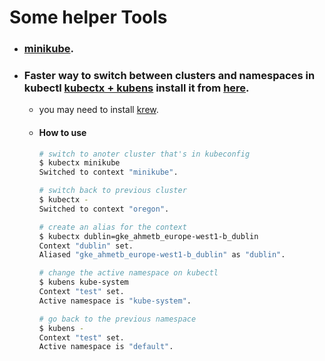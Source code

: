 # Some helper Tools

* ### [minikube](https://github.com/ahmadateya/learning-notes/blob/main/DevOps/k8s/minikube.md).
* ###  Faster way to switch between clusters and namespaces in kubectl [kubectx + kubens](https://github.com/ahmetb/kubectx/) install it from [here](https://gist.github.com/argentinaluiz/a5dc8b1b58995bbbe98e37d9936ea436#install-kubectx-and-kubens).
	* you may need to install [krew](https://krew.sigs.k8s.io/docs/user-guide/setup/install/).

	* #### How to use
		```sh
		# switch to anoter cluster that's in kubeconfig
		$ kubectx minikube
		Switched to context "minikube".

		# switch back to previous cluster
		$ kubectx -
		Switched to context "oregon".

		# create an alias for the context
		$ kubectx dublin=gke_ahmetb_europe-west1-b_dublin
		Context "dublin" set.
		Aliased "gke_ahmetb_europe-west1-b_dublin" as "dublin".

		# change the active namespace on kubectl
		$ kubens kube-system
		Context "test" set.
		Active namespace is "kube-system".

		# go back to the previous namespace
		$ kubens -
		Context "test" set.
		Active namespace is "default".
		```
	

